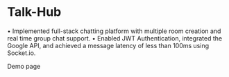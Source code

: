 # Talk-Hub
•	Implemented full-stack chatting platform with multiple room creation and real time group chat support.
•	Enabled JWT Authentication, integrated the Google API, and achieved a message latency of less than 100ms using Socket.io.

Demo page

